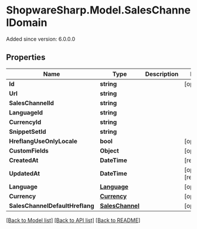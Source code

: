 # ShopwareSharp.Model.SalesChannelDomain
Added since version: 6.0.0.0

## Properties

Name | Type | Description | Notes
------------ | ------------- | ------------- | -------------
**Id** | **string** |  | [optional] 
**Url** | **string** |  | 
**SalesChannelId** | **string** |  | 
**LanguageId** | **string** |  | 
**CurrencyId** | **string** |  | 
**SnippetSetId** | **string** |  | 
**HreflangUseOnlyLocale** | **bool** |  | [optional] 
**CustomFields** | **Object** |  | [optional] 
**CreatedAt** | **DateTime** |  | [readonly] 
**UpdatedAt** | **DateTime** |  | [optional] [readonly] 
**Language** | [**Language**](Language.md) |  | [optional] 
**Currency** | [**Currency**](Currency.md) |  | [optional] 
**SalesChannelDefaultHreflang** | [**SalesChannel**](SalesChannel.md) |  | [optional] 

[[Back to Model list]](../README.md#documentation-for-models) [[Back to API list]](../README.md#documentation-for-api-endpoints) [[Back to README]](../README.md)

